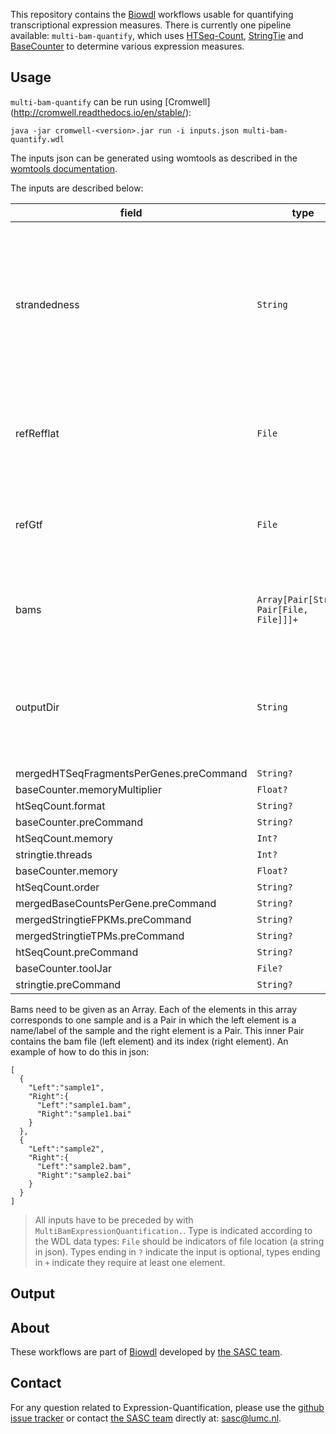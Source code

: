 This repository contains the [Biowdl](https://github.com/biowdl)
workflows usable for quantifying transcriptional expression measures.
There is currently one pipeline available: `multi-bam-quantify`,
which uses [HTSeq-Count](http://htseq.readthedocs.io/en/master/count.html),
[StringTie](https://ccb.jhu.edu/software/stringtie/) and
[BaseCounter](https://biopet.github.io/basecounter/index.html) to
determine various expression measures.

## Usage
`multi-bam-quantify` can be run using [Cromwell]
(http://cromwell.readthedocs.io/en/stable/):

```
java -jar cromwell-<version>.jar run -i inputs.json multi-bam-quantify.wdl
```

The inputs json can be generated using womtools as described in the [womtools
documentation](http://cromwell.readthedocs.io/en/stable/WOMtool/).

The inputs are described below:

| field | type | |
|-|-|-|
| strandedness | `String` |  Indicates the strandedness of the input data. This should be one of the following: `FR` (Foreward, Reverse),`RF` (Reverse, Foreward) or  `None`: (Unstranded) |
| refRefflat | `File` | A Refflat file containing the annotations which will be used for counting. |
| refGtf | `File` | A GTF file containing the annotations which will be used for counting.
| bams | `Array[Pair[String, Pair[File, File]]]+` | Input bam files and their indexes. See below for more information |
| outputDir | `String` | The path to the directory in which the output will be placed. This directory will be created if it doesn't exist yet. |
| mergedHTSeqFragmentsPerGenes.preCommand | `String?` | |
| baseCounter.memoryMultiplier | `Float?` | |
| htSeqCount.format | `String?` ||
| baseCounter.preCommand | `String?` | |
| htSeqCount.memory | `Int?` | |
| stringtie.threads | `Int?` | |
| baseCounter.memory | `Float?` | |
| htSeqCount.order | `String?` | |
| mergedBaseCountsPerGene.preCommand | `String?` | |
| mergedStringtieFPKMs.preCommand | `String?` | |
| mergedStringtieTPMs.preCommand | `String?` | |
| htSeqCount.preCommand | `String?` | |
| baseCounter.toolJar | `File?` | |
| stringtie.preCommand | `String?` | |


Bams need to be given as an Array. Each of the elements in this array
corresponds to one sample and is a Pair in which the left element is a
name/label of the sample and the right element is a Pair. This inner Pair
contains the bam file (left element) and its index (right element).
An example of how to do this in json:
```
[
  {
    "Left":"sample1",
    "Right":{
      "Left":"sample1.bam",
      "Right":"sample1.bai"
    }
  },
  {
    "Left":"sample2",
    "Right":{
      "Left":"sample2.bam",
      "Right":"sample2.bai"
    }
  }
]
```

>All inputs have to be preceded by with `MultiBamExpressionQuantification.`.
Type is indicated according to the WDL data types: `File` should be indicators
of file location (a string in json). Types ending in `?` indicate the input is
optional, types ending in `+` indicate they require at least one element.

## Output


## About
These workflows are part of [Biowdl](https://biowdl.github.io/)
developed by [the SASC team](http://sasc.lumc.nl/).

## Contact

<p>
  <!-- Obscure e-mail address for spammers -->
For any question related to Expression-Quantification, please use the
<a href='https://github.com/biowdl/expression-quantification/issues'>github issue tracker</a>
or contact
 <a href='http://sasc.lumc.nl/'>the SASC team</a> directly at: <a href='&#109;&#97;&#105;&#108;&#116;&#111;&#58;&#115;&#97;&#115;&#99;&#64;&#108;&#117;&#109;&#99;&#46;&#110;&#108;'>
&#115;&#97;&#115;&#99;&#64;&#108;&#117;&#109;&#99;&#46;&#110;&#108;</a>.
</p>

